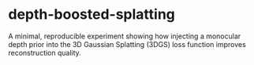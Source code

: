 # depth-boosted-splatting
A minimal, reproducible experiment showing how injecting a monocular depth prior into the 3D Gaussian Splatting (3DGS) loss function improves reconstruction quality.
